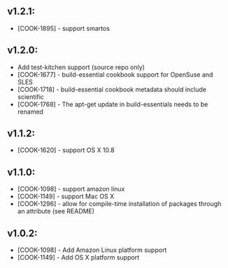 ## v1.2.1:
 * [COOK-1895] - support smartos

## v1.2.0:

* Add test-kitchen support (source repo only)
* [COOK-1677] - build-essential cookbook support for OpenSuse and SLES
* [COOK-1718] - build-essential cookbook metadata should include scientific
* [COOK-1768] - The apt-get update in build-essentials needs to be renamed

## v1.1.2:

* [COOK-1620] - support OS X 10.8

## v1.1.0:

* [COOK-1098] - support amazon linux
* [COOK-1149] - support Mac OS X
* [COOK-1296] - allow for compile-time installation of packages
  through an attribute (see README)

## v1.0.2:

* [COOK-1098] - Add Amazon Linux platform support
* [COOK-1149] - Add OS X platform support
